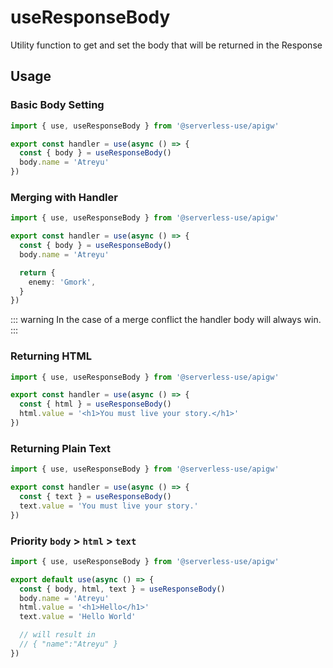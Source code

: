 # useResponseBody
Utility function to get and set the body that will be returned in the Response

<!-- ## Configuration -->

## Usage

### Basic Body Setting
```ts
import { use, useResponseBody } from '@serverless-use/apigw'

export const handler = use(async () => {
  const { body } = useResponseBody()
  body.name = 'Atreyu'
})
```

### Merging with Handler
```ts
import { use, useResponseBody } from '@serverless-use/apigw'

export const handler = use(async () => {
  const { body } = useResponseBody()
  body.name = 'Atreyu'

  return {
    enemy: 'Gmork',
  }
})
```

::: warning
In the case of a merge conflict the handler body will always win.
:::

### Returning HTML
```ts
import { use, useResponseBody } from '@serverless-use/apigw'

export const handler = use(async () => {
  const { html } = useResponseBody()
  html.value = '<h1>You must live your story.</h1>'
})
```

### Returning Plain Text
```ts
import { use, useResponseBody } from '@serverless-use/apigw'

export const handler = use(async () => {
  const { text } = useResponseBody()
  text.value = 'You must live your story.'
})
```

### Priority `body` > `html` > `text`
```ts
import { use, useResponseBody } from '@serverless-use/apigw'

export default use(async () => {
  const { body, html, text } = useResponseBody()
  body.name = 'Atreyu'
  html.value = '<h1>Hello</h1>'
  text.value = 'Hello World'

  // will result in 
  // { "name":"Atreyu" }
})
```